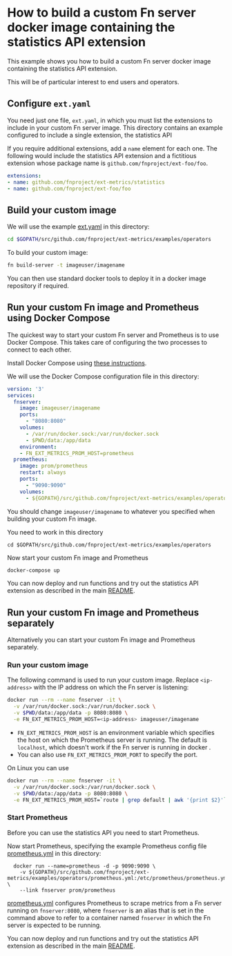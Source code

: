 # How to build a custom Fn server docker image containing the statistics API extension

This example shows you how to build a custom Fn server docker image containing the statistics API extension.

This will be of particular interest to end users and operators.

## Configure `ext.yaml`

You need just one file, `ext.yaml`, in which you must list the extensions to include in your custom Fn server image. 
This directory contains an example configured to include a single extension, the statistics API

If you require additional extensions, add a `name` element for each one.
The following would include the statistics API extension and a fictitious extension whose package name is `github.com/fnproject/ext-foo/foo`.


```yaml
extensions:
- name: github.com/fnproject/ext-metrics/statistics
- name: github.com/fnproject/ext-foo/foo
```

## Build your custom image

We will use the example [ext.yaml](https://github.com/fnproject/ext-metrics/blob/master/examples/operators/ext.yaml) in this directory:
```sh
cd $GOPATH/src/github.com/fnproject/ext-metrics/examples/operators
```

To build your custom image:
```sh
fn build-server -t imageuser/imagename
```

You can then use standard docker tools to deploy it in a docker image repository if required.

## Run your custom Fn image and Prometheus using Docker Compose

The quickest way to start your custom Fn server and Prometheus is to use Docker Compose. 
This takes care of configuring the two processes to connect to each other.

Install Docker Compose using [these instructions](https://docs.docker.com/compose/install/). 

We will use the Docker Compose configuration file in this directory:

```yaml
version: '3'
services:
  fnserver:
    image: imageuser/imagename
    ports:
      - "8080:8080"
    volumes:
      - /var/run/docker.sock:/var/run/docker.sock
      - $PWD/data:/app/data
    environment:
    - FN_EXT_METRICS_PROM_HOST=prometheus
  prometheus:
    image: prom/prometheus
    restart: always
    ports:
      - "9090:9090"
    volumes:
      - ${GOPATH}/src/github.com/fnproject/ext-metrics/examples/operators/prometheus.yml:/etc/prometheus/prometheus.yml
```

You should change `imageuser/imagename` to whatever you specified when building your custom Fn image.

You need to work in this directory
```
cd $GOPATH/src/github.com/fnproject/ext-metrics/examples/operators
```
Now start your custom Fn image and Prometheus
```sh
docker-compose up
```

You can now deploy and run functions and try out the statistics API extension as described in the main [README](https://github.com/fnproject/ext-metrics/blob/master/README.md).

## Run your custom Fn image and Prometheus separately

Alternatively you can start your custom Fn image and Prometheus separately. 

### Run your custom image


The following command is used to run your custom image. Replace `<ip-address>` with the IP address on which the Fn server is listening:

```sh
docker run --rm --name fnserver -it \
  -v /var/run/docker.sock:/var/run/docker.sock \
  -v $PWD/data:/app/data -p 8080:8080 \
  -e FN_EXT_METRICS_PROM_HOST=<ip-address> imageuser/imagename
```

* `FN_EXT_METRICS_PROM_HOST` is an environment variable which specifies the host on which the Prometheus server is running. 
The default is `localhost`, which doesn't work if the Fn server is running in docker .
* You can also use `FN_EXT_METRICS_PROM_PORT` to specify the port.

On Linux you can use
```sh
docker run --rm --name fnserver -it \
  -v /var/run/docker.sock:/var/run/docker.sock \
  -v $PWD/data:/app/data -p 8080:8080 \
  -e FN_EXT_METRICS_PROM_HOST=`route | grep default | awk '{print $2}'` imageuser/imagename
```

### Start Prometheus

Before you can use the statistics API you need to start Prometheus.

Now start Prometheus, specifying the example Prometheus config file [prometheus.yml](https://github.com/fnproject/ext-metrics/blob/master/examples/operators/prometheus.yml) in this directory:
```
  docker run --name=prometheus -d -p 9090:9090 \
    -v ${GOPATH}/src/github.com/fnproject/ext-metrics/examples/operators/prometheus.yml:/etc/prometheus/prometheus.yml \
    --link fnserver prom/prometheus
```
[prometheus.yml](https://github.com/fnproject/ext-metrics/blob/master/examples/operators/prometheus.yml) configures Prometheus to scrape metrics from a Fn server running on `fnserver:8080`, where `fnserver` is an alias that is set in the command  above to refer to a container named `fnserver` in which the Fn server is expected to be running.

You can now deploy and run functions and try out the statistics API extension as described in the main [README](https://github.com/fnproject/ext-metrics/blob/master/README.md).

